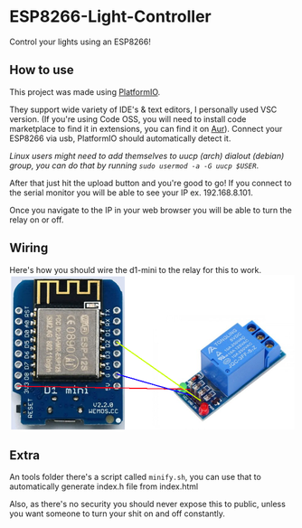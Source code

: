 # ESP8266-Light-Controller

Control your lights using an ESP8266!

## How to use
This project was made using [PlatformIO](https://platformio.org/install/integration).


 They support wide variety of IDE's & text editors, I personally used VSC version. (If you're using Code OSS, you will need to install code marketplace to find it in extensions, you can find it on [Aur](http://aur.archlinux.org/packages/code-marketplace)).
 Connect your ESP8266 via usb, PlatformIO should automatically detect it. 
 
 *Linux users might need to add themselves to uucp (arch) dialout (debian) group, you can do that by running `sudo usermod -a -G uucp $USER`*.

 After that just hit the upload button and you're good to go!
 If you connect to the serial monitor you will be able to see your IP ex. 192.168.8.101.

 Once you navigate to the IP in your web browser you will be able to turn the relay on or off.

 ## Wiring
 Here's how you should wire the d1-mini to the relay for this to work.
 ![image](/tools/wiring.png)

## Extra
An tools folder there's a script called `minify.sh`, you can use that to automatically generate index.h file from index.html

Also, as there's no security you should never expose this to public, unless you want someone to turn your shit on and off constantly.